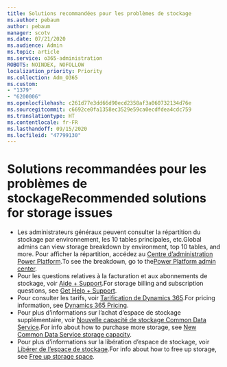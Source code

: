 ```yaml
---
title: Solutions recommandées pour les problèmes de stockage
ms.author: pebaum
author: pebaum
manager: scotv
ms.date: 07/21/2020
ms.audience: Admin
ms.topic: article
ms.service: o365-administration
ROBOTS: NOINDEX, NOFOLLOW
localization_priority: Priority
ms.collection: Adm_O365
ms.custom:
- "1379"
- "6200006"
ms.openlocfilehash: c261d77e3dd66d90ecd2358af3a060732134d76e
ms.sourcegitcommit: c6692ce0fa1358ec3529e59ca0ecdfdea4cdc759
ms.translationtype: HT
ms.contentlocale: fr-FR
ms.lasthandoff: 09/15/2020
ms.locfileid: "47799130"
---
```

# <a name="recommended-solutions-for-storage-issues"></a><span data-ttu-id="1abf8-102">Solutions recommandées pour les problèmes de stockage</span><span class="sxs-lookup"><span data-stu-id="1abf8-102">Recommended solutions for storage issues</span></span>

- <span data-ttu-id="1abf8-103">Les administrateurs généraux peuvent consulter la répartition du stockage par environnement, les 10 tables principales, etc.</span><span class="sxs-lookup"><span data-stu-id="1abf8-103">Global admins can view storage breakdown by environment, top 10 tables, and more.</span></span> <span data-ttu-id="1abf8-104">Pour afficher la répartition, accédez au [Centre d’administration Power Platform](https://admin.powerplatform.microsoft.com/analytics/d365ce).</span><span class="sxs-lookup"><span data-stu-id="1abf8-104">To see the breakdown, go to the[Power Platform admin center](https://admin.powerplatform.microsoft.com/analytics/d365ce).</span></span> 
- <span data-ttu-id="1abf8-105">Pour les questions relatives à la facturation et aux abonnements de stockage, voir [Aide + Support](https://docs.microsoft.com/dynamics365/customer-engagement/admin/contact-information-microsoft-dynamics-365-online-billing-support).</span><span class="sxs-lookup"><span data-stu-id="1abf8-105">For storage billing and subscription questions, see [Get Help + Support](https://docs.microsoft.com/dynamics365/customer-engagement/admin/contact-information-microsoft-dynamics-365-online-billing-support).</span></span>
- <span data-ttu-id="1abf8-106">Pour consulter les tarifs, voir [Tarification de Dynamics 365](https://dynamics.microsoft.com/pricing/).</span><span class="sxs-lookup"><span data-stu-id="1abf8-106">For pricing information, see [Dynamics 365 Pricing](https://dynamics.microsoft.com/pricing/).</span></span>
- <span data-ttu-id="1abf8-107">Pour plus d’informations sur l’achat d’espace de stockage supplémentaire, voir [Nouvelle capacité de stockage Common Data Service](https://go.microsoft.com/fwlink/p/?linkid=2010782).</span><span class="sxs-lookup"><span data-stu-id="1abf8-107">For info about how to purchase more storage, see [New Common Data Service storage capacity](https://go.microsoft.com/fwlink/p/?linkid=2010782).</span></span>
- <span data-ttu-id="1abf8-108">Pour plus d’informations sur la libération d’espace de stockage, voir [Libérer de l’espace de stockage](https://go.microsoft.com/fwlink/p/?linkid=2011105).</span><span class="sxs-lookup"><span data-stu-id="1abf8-108">For info about how to free up storage, see [Free up storage space](https://go.microsoft.com/fwlink/p/?linkid=2011105).</span></span>